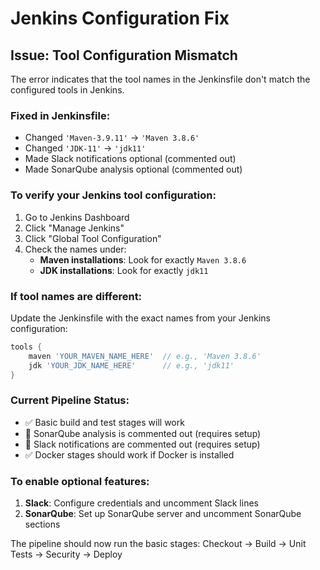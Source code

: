 # Jenkins Configuration Fix

## Issue: Tool Configuration Mismatch

The error indicates that the tool names in the Jenkinsfile don't match the configured tools in Jenkins.

### Fixed in Jenkinsfile:
- Changed `'Maven-3.9.11'` → `'Maven 3.8.6'`
- Changed `'JDK-11'` → `'jdk11'`
- Made Slack notifications optional (commented out)
- Made SonarQube analysis optional (commented out)

### To verify your Jenkins tool configuration:
1. Go to Jenkins Dashboard
2. Click "Manage Jenkins"
3. Click "Global Tool Configuration"
4. Check the names under:
   - **Maven installations**: Look for exactly `Maven 3.8.6`
   - **JDK installations**: Look for exactly `jdk11`

### If tool names are different:
Update the Jenkinsfile with the exact names from your Jenkins configuration:

```groovy
tools {
    maven 'YOUR_MAVEN_NAME_HERE'  // e.g., 'Maven 3.8.6'
    jdk 'YOUR_JDK_NAME_HERE'      // e.g., 'jdk11'
}
```

### Current Pipeline Status:
- ✅ Basic build and test stages will work
- 🔄 SonarQube analysis is commented out (requires setup)
- 🔄 Slack notifications are commented out (requires setup)
- ✅ Docker stages should work if Docker is installed

### To enable optional features:
1. **Slack**: Configure credentials and uncomment Slack lines
2. **SonarQube**: Set up SonarQube server and uncomment SonarQube sections

The pipeline should now run the basic stages: Checkout → Build → Unit Tests → Security → Deploy